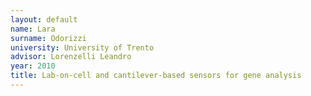 ```yaml
---
layout: default 
name: Lara 
surname: Odorizzi
university: University of Trento
advisor: Lorenzelli Leandro
year: 2010
title: Lab-on-cell and cantilever-based sensors for gene analysis
---
```

